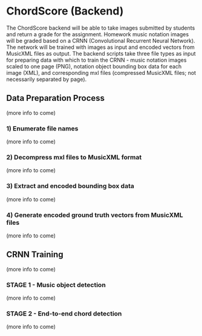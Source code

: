 # ChordScore (Backend)

The ChordScore backend will be able to take images submitted by students and return a grade for the assignment. Homework music notation images will be graded based on a CRNN (Convolutional Recurrent Neural Network). The network will be trained with images as input and encoded vectors from MusicXML files as output. The backend scripts take three file types as input for preparing data with which to train the CRNN - music notation images scaled to one page (PNG), notation object bounding box data for each image (XML), and corresponding mxl files (compressed MusicXML files; not necessarily separated by page). 

## Data Preparation Process
(more info to come)

### 1) Enumerate file names
(more info to come)

### 2) Decompress mxl files to MusicXML format
(more info to come)

### 3) Extract and encoded bounding box data
(more info to come)

### 4) Generate encoded ground truth vectors from MusicXML files
(more info to come)

## CRNN Training
(more info to come)

### STAGE 1 - Music object detection
(more info to come)

### STAGE 2 - End-to-end chord detection
(more info to come)
